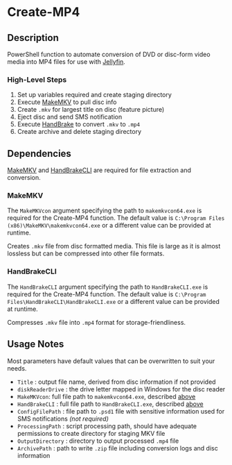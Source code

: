 # Create-MP4

## Description

PowerShell function to automate conversion of DVD or disc-form video media into MP4 files for use with [Jellyfin](https://jellyfin.org/).

### High-Level Steps

1. Set up variables required and create staging directory
2. Execute [MakeMKV](https://www.makemkv.com/) to pull disc info
3. Create `.mkv` for largest title on disc (feature picture)
4. Eject disc and send SMS notification
5. Execute [HandBrake](https://handbrake.fr/) to convert `.mkv` to `.mp4`
6. Create archive and delete staging directory

## Dependencies

[MakeMKV](https://www.makemkv.com/download/) and [HandBrakeCLI](https://handbrake.fr/downloads2.php) are required for file extraction and conversion.

### MakeMKV

The `MakeMKVcon` argument specifying the path to `makemkvcon64.exe` is required for the Create-MP4 function. The default value is `C:\Program Files (x86)\MakeMKV\makemkvcon64.exe` or a different value can be provided at runtime.

Creates `.mkv` file from disc formatted media. This file is large as it is almost lossless but can be compressed into other file formats.

### HandBrakeCLI

The `HandBrakeCLI` argument specifying the path to `HandBrakeCLI.exe` is required for the Create-MP4 function. The default value is `C:\Program Files\HandBrakeCLI\HandBrakeCLI.exe` or a different value can be provided at runtime.

Compresses `.mkv` file into `.mp4` format for storage-friendliness.

## Usage Notes

Most parameters have default values that can be overwritten to suit your needs.

* `Title` : output file name, derived from disc information if not provided
* `diskReaderDrive` : the drive letter mapped in Windows for the disc reader
* `MakeMKVcon`: full file path to `makemkvcon64.exe`, described [above](#makemkv)
* `HandBrakeCLI` : full file path to `HandBrakeCLI.exe`, described [above](#handbrakecli)
* `ConfigFilePath` : file path to `.psd1` file with sensitive information used for SMS notifications *(not required)*
* `ProcessingPath` : script processing path, should have adequate permissions to create directory for staging MKV file
* `OutputDirectory` : directory to output processed `.mp4` file
* `ArchivePath` : path to write `.zip` file including conversion logs and disc information

